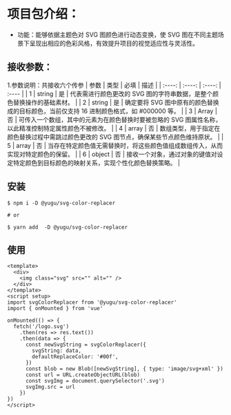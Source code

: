  # 项目包介绍：
 
- 功能：能够依据主题色对 SVG 图颜色进行动态变换，使 SVG 图在不同主题场景下呈现出相应的色彩风格，有效提升项目的视觉适应性与灵活性。

## 接收参数：
1.参数说明：共接收六个传参
|  参数  | 类型 | 必填 | 描述 |
| :----: | :----: | :----: | :---- |
|  1  | string | 是 | 代表需进行颜色更改的 SVG 图的字符串数据，是整个颜色替换操作的基础素材。 |
|  2  | string | 是 | 确定要将 SVG 图中原有的颜色替换成的目标颜色，当前仅支持 16 进制颜色格式，如 #000000 等。 |
|  3  | Array | 否 | 可传入一个数组，其中的元素为在颜色替换时要被忽略的 SVG 图属性名称，以此精准控制特定属性颜色不被修改。 |
|  4  | array | 否 | 数组类型，用于指定在颜色替换过程中需跳过颜色更改的 SVG 图节点，确保某些节点颜色维持原状。 |
|  5  | array | 否 | 当存在特定颜色值无需替换时，将这些颜色值组成数组传入，从而实现对特定颜色的保留。 |
|  6  | object | 否 | 接收一个对象，通过对象的键值对设定特定颜色到目标颜色的映射关系，实现个性化颜色替换策略。 |
## 安装

```
$ npm i -D @yugu/svg-color-replacer

# or

$ yarn add  -D @yugu/svg-color-replacer
```
## 使用

```
<template>
  <div>
    <img class="svg" src="" alt="" />
  </div>
</template>
<script setup>
import svgColorReplacer from '@yugu/svg-color-replacer'
import { onMounted } from 'vue'

onMounted(() => {
  fetch('/logo.svg')
    .then(res => res.text())
    .then(data => {
      const newSvgString = svgColorReplacer({
        svgString: data,
        defaultReplaceColor: '#00f',
      })
      const blob = new Blob([newSvgString], { type: 'image/svg+xml' })
      const url = URL.createObjectURL(blob)
      const svgImg = document.querySelector('.svg')
      svgImg.src = url
    })
})
</script>

```